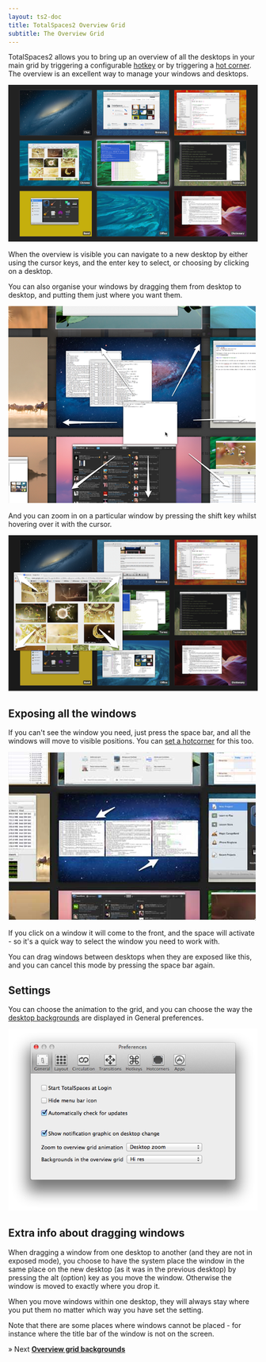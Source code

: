 ```yaml
---
layout: ts2-doc
title: TotalSpaces2 Overview Grid
subtitle: The Overview Grid
---
```

TotalSpaces2 allows you to bring up an overview of all the desktops in your main grid by triggering a configurable [hotkey](/hotkeys2) or by triggering a [hot corner](/hotcorners2). The overview is an excellent way to manage your windows and desktops.

<img src="/images/grid-view.png">

When the overview is visible you can navigate to a new desktop by either using the cursor keys, and the enter key to select, or choosing by clicking on a desktop.

You can also organise your windows by dragging them from desktop to desktop, and putting them just where you want them.

<img src="/images/drag-windows.png">

And you can zoom in on a particular window by pressing the shift key whilst hovering over it with the cursor.

<img src="/images/zoom-window-in-grid.png">

## Exposing all the windows

If you can't see the window you need, just press the space bar, and all the windows will move to visible positions.  You can [set a hotcorner](/hotcorners2) for this too.

<img src="/images/grid-exposed.png">

If you click on a window it will come to the front, and the space will activate - so it's a quick way to select the window you need to work with.

You can drag windows between desktops when they are exposed like this, and you can cancel this mode by pressing the space bar again.

## Settings

You can choose the animation to the grid, and you can choose the way the [desktop backgrounds](/overview-backgrounds2) are displayed in General preferences.

<img src="/images/general-preferences-ts2.png">

## Extra info about dragging windows

When dragging a window from one desktop to another (and they are not in exposed mode), you choose to have the system place the window in the same place on the new desktop (as it was in the previous desktop) by pressing the alt (option) key as you move the window. Otherwise the window is moved to exactly where you drop it.

When you move windows within one desktop, they will always stay where you put them no matter which way you have set the setting.

Note that there are some places where windows cannot be placed - for instance where the title bar of the window is not on the screen.

&raquo; Next [**Overview grid backgrounds**](/overview-backgrounds2)
